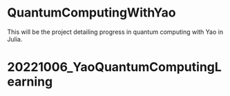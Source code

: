 # QuantumComputingWithYao
This will be the project detailing progress in quantum computing with Yao in Julia.
# 20221006_YaoQuantumComputingLearning
